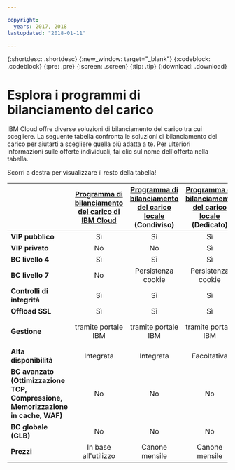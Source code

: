 ```yaml
---

copyright:
  years: 2017, 2018
lastupdated: "2018-01-11"

---
```


{:shortdesc: .shortdesc}
{:new_window: target="_blank"}
{:codeblock: .codeblock}
{:pre: .pre}
{:screen: .screen}
{:tip: .tip}
{:download: .download}

# Esplora i programmi di bilanciamento del carico

IBM Cloud offre diverse soluzioni di bilanciamento del carico tra cui scegliere. La seguente tabella confronta le soluzioni di bilanciamento del carico per aiutarti a scegliere quella più adatta a te. Per ulteriori informazioni sulle offerte individuali, fai clic sul nome dell'offerta nella tabella. 

Scorri a destra per visualizzare il resto della tabella!


|        | [Programma di bilanciamento del carico di IBM Cloud](https://console.bluemix.net/docs/infrastructure/loadbalancer-service/getting-started.html#getting-started)| [Programma di bilanciamento del carico locale](https://console.bluemix.net/docs/infrastructure/local-load-balancer/getting-started.html#getting-started) (Condiviso)| [Programma di bilanciamento del carico locale](https://console.stage1.bluemix.net/docs/infrastructure/local-load-balancer/getting-started.html#getting-started) (Dedicato)| [Citrix NetScaler](https://console.bluemix.net/docs/infrastructure/citrix-netscaler-vpx/getting-started.html#getting-started-with-citrix-netscaler) VPX/MPX (Standard)| [Citrix NetScaler](https://console.bluemix.net/docs/infrastructure/citrix-netscaler-vpx/getting-started.html#getting-started-with-citrix-netscaler) VPX/MPX (Platinum) |
|------- | :------: | :------: | :------: | :------: | :------: |
|**VIP pubblico**|Sì|Sì|Sì|Sì|Sì |
|**VIP privato**|No|No|Sì|Sì|Sì |
|**BC livello 4**|Sì|Sì|Sì|Sì|Sì |
|**BC livello 7**|No|Persistenza cookie|Persistenza cookie|Sì|Sì |
|**Controlli di integrità**|Sì|Sì|Sì|Sì|Sì |
|**Offload SSL**|Sì|Sì|Sì|Sì|Sì |
|**Gestione**|tramite portale IBM|tramite portale IBM|tramite portale IBM|Autogestito (GUI fornitore)|Autogestito (GUI fornitore)|
|**Alta disponibilità**|Integrata|Integrata|Facoltativa|Facoltativa|Facoltativa|
|**BC avanzato (Ottimizzazione TCP, Compressione, Memorizzazione in cache, WAF)**|No|No|No|Limitato|Sì |
|**BC globale (GLB)**|No|No|No|No|Sì |
|**Prezzi**|In base all'utilizzo|Canone mensile |Canone mensile |Canone mensile |Canone mensile |
